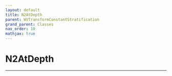 ```yaml
---
layout: default
title: N2AtDepth
parent: WVTransformConstantStratification
grand_parent: Classes
nav_order: 10
mathjax: true
---
```


#  N2AtDepth




---

